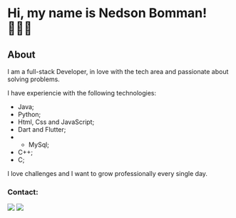 # Hi, my name is Nedson Bomman! 👨🏻‍💻

## About
I am a full-stack Developer, in love with the tech area and passionate about solving problems.

I have experiencie with the following technologies:
- Java;
- Python;
- Html, Css and JavaScript;
- Dart and Flutter;
- - MySql;
- C++;
- C;
  
I love challenges and I want to grow professionally every single day.

### Contact:
<div> 
  <a href = "mailto:nedson.junior91@gmail.com"><img src="https://img.shields.io/badge/-Gmail-%23333?style=for-the-badge&logo=gmail&logoColor=white" target="_blank"></a>
  <a href="www.linkedin.com/in/nedson-nogueira-271088286/" target="_blank"><img src="https://img.shields.io/badge/-LinkedIn-%230077B5?style=for-the-badge&logo=linkedin&logoColor=white" target="_blank"></a> 
 </div>
 <br> <br>
<div>

                                                                 
